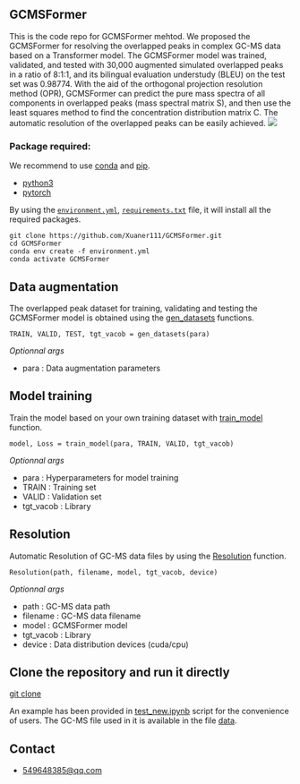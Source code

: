 ## GCMSFormer

This is the code repo for GCMSFormer mehtod. We proposed the GCMSFormer for resolving the overlapped peaks in complex 
GC-MS data based on a Transformer model. The GCMSFormer model was trained, validated, and tested with 30,000 augmented 
simulated overlapped peaks in a ratio of 8:1:1, and its bilingual evaluation understudy (BLEU) on the test set was 0.98774. 
With the aid of the orthogonal projection resolution method (OPR), GCMSFormer can predict the pure mass spectra of all 
components in overlapped peaks (mass spectral matrix S), and then use the least squares method to find the concentration 
distribution matrix C. The automatic resolution of the overlapped peaks can be easily achieved.
![](https://github.com/Xuaner111/GCMSFormer/blob/master/workflow.png)
### Package required:
We recommend to use [conda](https://conda.io/docs/user-guide/install/download.html) and [pip](https://pypi.org/project/pip/).
- [python3](https://www.python.org/)
- [pytorch](https://pytorch.org/) 

By using the [`environment.yml`](https://github.com/Xuaner111/GCMSFormer/blob/master/environment.yml), [`requirements.txt`](https://github.com/Xuaner111/GCMSFormer/blob/master/requirements.txt) file, it will install all the required packages.

    git clone https://github.com/Xuaner111/GCMSFormer.git
    cd GCMSFormer
    conda env create -f environment.yml
    conda activate GCMSFormer
    
## Data augmentation

The overlapped peak dataset for training, validating and testing the GCMSFormer model is obtained using the [gen_datasets](https://github.com/Xuaner111/GCMSFormer/blob/master/GCMSFormer/da.py#L248) functions.

    TRAIN, VALID, TEST, tgt_vacob = gen_datasets(para)

*Optionnal args*
- para : Data augmentation parameters 

## Model training
Train the model based on your own training dataset with [train_model](https://github.com/Xuaner111/GCMSFormer/blob/master/GCMSFormer/GCMSformer.py#L428) function.

    model, Loss = train_model(para, TRAIN, VALID, tgt_vacob)

*Optionnal args*
- para : Hyperparameters for model training
- TRAIN : Training set
- VALID : Validation set
- tgt_vacob : Library

## Resolution

Automatic Resolution of GC-MS data files by using the [Resolution](https://github.com/Xuaner111/GCMSFormer/blob/master/GCMSFormer/Resolution.py#L49) function.

    Resolution(path, filename, model, tgt_vacob, device)
    
*Optionnal args*
- path : GC-MS data path
- filename : GC-MS data filename
- model : GCMSFormer model
- tgt_vacob : Library
- device : Data distribution devices (cuda/cpu)

## Clone the repository and run it directly
[git clone](https://github.com/Xuaner111/GCMSFormer)

An example has been provided in [test_new.ipynb](https://github.com/Xuaner111/GCMSFormer/blob/master/test_new.ipynb) 
script for the convenience of users. The GC-MS file used in it is available in the file [data](https://github.com/Xuaner111/GCMSFormer/tree/master/data).

## Contact
- 549648385@qq.com
